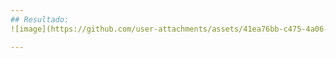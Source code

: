```yaml
---
## Resultado:
![image](https://github.com/user-attachments/assets/41ea76bb-c475-4a06-909d-8202f05b51e8)

---
```

